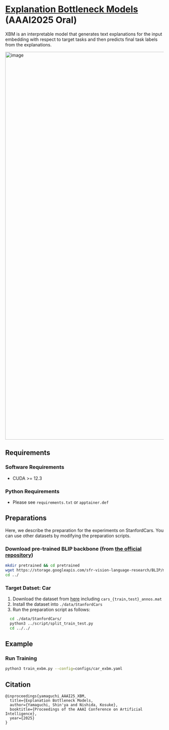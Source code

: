 # [Explanation Bottleneck Models](https://arxiv.org/abs/2409.17663) (AAAI2025 Oral)
XBM is an interpretable model that generates text explanations for the input embedding with respect to target tasks and then predicts final task labels from the explanations.

<img width="1229" alt="image" src="https://github.com/user-attachments/assets/036f0198-bd9f-4f6a-b435-d882b61826c7" />

## Requirements
### Software Requirements
* CUDA >= 12.3
### Python Requirements
* Please see `requirements.txt` or `apptainer.def`

## Preparations
Here, we describe the preparation for the experiments on StanfordCars.
You can use other datasets by modifying the preparation scripts.
### Download pre-trained BLIP backbone (from [the official repository](https://github.com/salesforce/BLIP))
```sh
mkdir pretrained && cd pretrained
wget https://storage.googleapis.com/sfr-vision-language-research/BLIP/models/model_base_caption_capfilt_large.pth
cd ../
```
### Target Datset: Car
  1. Download the dataset from [here](https://ai.stanford.edu/~jkrause/cars/car_dataset.html) including `cars_{train,test}_annos.mat`
  2. Install the dataset into `./data/StanfordCars`
  3. Run the preparation script as follows:
```sh
  cd ./data/StanfordCars/
  python3 ../script/split_train_test.py
  cd ../../
```

## Example
### Run Training

```sh
python3 train_exbm.py --config=configs/car_exbm.yaml
```
## Citation
```
@inproceedings{yamaguchi_AAAI25_XBM,
  title={Explanation Bottleneck Models,
  author={Yamaguchi, Shin'ya and Nishida, Kosuke},
  booktitle={Proceedings of the AAAI Conference on Artificial Intelligence},
  year={2025}
}
```
